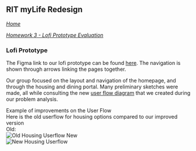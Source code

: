 ## RIT myLife Redesign

*[Home](index.md)*

*[Homework 3 - Lofi Prototype Evaluation](lofi_evaluation.md)*

### Lofi Prototype

The Figma link to our lofi prototype can be found [here](https://www.figma.com/file/HlYKqKjuSkH1MM4Rj6noa8/Homework-2?node-id=0%3A1). The navigation is shown through arrows linking the pages together.

Our group focused on the layout and navigation of the homepage, and through the housing and dining portal. Many preliminary sketches were made, all while consulting the new [user flow diagram](https://www.figma.com/file/Ml8dmkq7e6or5L46IhrBt0/MyLife?node-id=0%3A1) that we created during our problem analysis.

Example of improvements on the User Flow<br>
Here is the old userflow for housing options compared to our improved version<br>
Old:<br>
![Old Housing Userflow](https://emmathomas36.github.io/iste264group7/old_home.PNG)
New<br>
![New Housing Userflow](https://emmathomas36.github.io/iste264group7/new_home.PNG)
